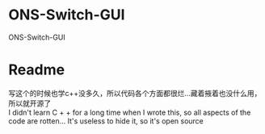 # ONS-Switch-GUI
ONS-Switch-GUI
# Readme
写这个的时候也学c++没多久，所以代码各个方面都很烂...藏着掖着也没什么用，所以就开源了  
I didn't learn C + + for a long time when I wrote this, so all aspects of the code are rotten... It's useless to hide it, so it's open source
